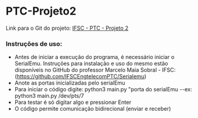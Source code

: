# PTC-Projeto2

Link para o Git do projeto: [IFSC - PTC - Projeto 2](https://github.com/FabianoKraemer/PTC-Projeto2)

### Instruções de uso:

- Antes de iniciar a execução do programa, é necessário iniciar o SerialEmu. Instruções para instalação e uso do mesmo estão disponíveis no GitHub do professor Marcelo Maia Sobral - IFSC: (https://github.com/IFSCEngtelecomPTC/Serialemu)
- Anote as portas inicializadas pelo serialEmu
- Para iniciar o código digite: python3 main.py "porta do serialEmu
--ex: python3 main.py /dev/pts/7
- Para testar é só digitar algo e pressionar Enter
- O código permite comunicação bidirecional (enviar e receber)


